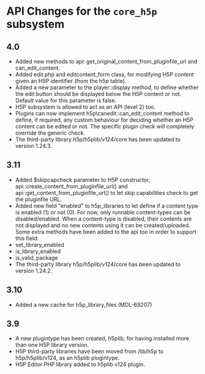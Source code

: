 # API Changes for the `core_h5p` subsystem

## 4.0

- Added new methods to api: get_original_content_from_pluginfile_url and can_edit_content.
- Added edit.php and editcontent_form class, for modifying H5P content given an H5P identifier (from the h5p table).
- Added a new parameter to the player::display method, to define whether the edit button should be displayed below the
H5P content or not. Default value for this parameter is false.
- H5P subsystem is allowed to act as an API (level 2) too.
- Plugins can now implement h5p\canedit::can_edit_content method to define, if required, any custom behaviour for deciding
whether an H5P content can be edited or not. The specific plugin check will completely override the generic check.
- The third-party library h5p/h5plib/v124/core has been updated to version 1.24.3.

## 3.11

- Added $skipcapcheck parameter to H5P constructor, api::create_content_from_pluginfile_url() and
api::get_content_from_pluginfile_url() to let skip capabilities check to get the pluginfile URL.
- Added new field "enabled" to h5p_libraries to let define if a content type is enabled (1) or not (0).
For now, only runnable content-types can be disabled/enabled. When a content-type is disabled, their
contents are not displayed and no new contents using it can be created/uploaded.
Some extra methods have been added to the api too in order to support this field:
- set_library_enabled
- is_library_enabled
- is_valid_package
- The third-party library h5p/h5plib/v124/core has been updated to version 1.24.2.

## 3.10

- Added a new cache for h5p_library_files (MDL-69207)

## 3.9

- A new plugintype has been created, h5plib, for having installed more
than one H5P library version.
- H5P third-party libraries have been moved from /lib/h5p to h5p/h5plib/v124,
as an h5plib plugintype.
- H5P Editor PHP library added to h5plib v124 plugin.
